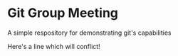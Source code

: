 # Git Group Meeting

A simple respository for demonstrating git's capabilities

Here's a line which will conflict!
